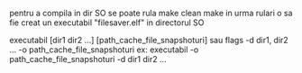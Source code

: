 pentru a compila in dir SO se poate rula
make clean
make
in urma rulari o sa fie creat un executabil "filesaver.elf" in directorul SO


executabil [dir1 dir2 ...] [path_cache_file_snapshoturi]
sau
flags -d dir1, dir2 ...
      -o path_cache_file_snapshoturi
ex: executabil -o path_cache_file_snapshoturi -d dir1 dir2 ...